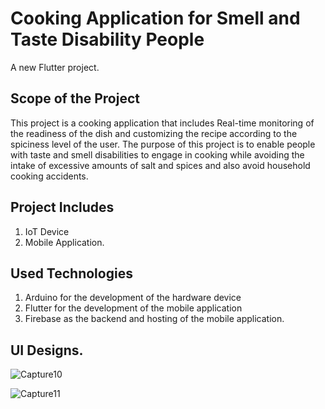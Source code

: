 # Cooking Application for Smell and Taste Disability People

A new Flutter project.

## Scope of the Project

This project is a cooking application that includes Real-time monitoring of the readiness of the dish and customizing the recipe according to the spiciness level of the user.
The purpose of this project is to enable people with taste and smell disabilities to engage in cooking while avoiding the intake of excessive amounts of salt and spices and also avoid household cooking accidents.

## Project Includes
1. IoT Device
2. Mobile Application.

## Used Technologies
1. Arduino for the development of the hardware device
2. Flutter for the development of the mobile application
3. Firebase as the backend and hosting of the mobile application.

## UI Designs.
![Capture10](https://github.com/ridmirn/cooking-app/assets/105937420/d9a95716-6471-41f9-8d5d-455b570a4f43)

![Capture11](https://github.com/ridmirn/cooking-app/assets/105937420/6f3f2505-ebed-4800-961d-a5f37d4d7370)
